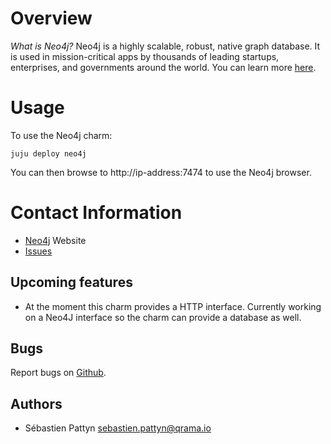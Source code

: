 # Overview

*What is Neo4j?*  Neo4j is a highly scalable, robust, native graph database. It is used in mission-critical apps by thousands of leading startups, enterprises, and governments around the world. You can learn more [here](http://neo4j.com/developer).

# Usage

To use the Neo4j charm:

    juju deploy neo4j

You can then browse to http://ip-address:7474 to use the Neo4j browser.

# Contact Information

- [Neo4j](http://neo4j.com/) Website
- [Issues](https://github.com/neo4j/neo4j/issues)

## Upcoming features

- At the moment this charm provides a HTTP interface. Currently working on a Neo4J interface so the charm can provide a database as well.

## Bugs

Report bugs on [Github](https://github.com/IBCNServices/tengu-charms/issues).

## Authors

- Sébastien Pattyn <sebastien.pattyn@qrama.io>
